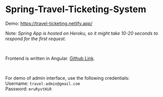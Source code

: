 <h1>Spring-Travel-Ticketing-System</h1>

Demo: https://travel-ticketing.netlify.app/

Note: _Spring App is hosted on Heroku, so it might take 10-20 seconds to respond for the first request._

<br>

Frontend is written in Angular. [Github Link](https://github.com/himanshudabas/Angular-Travel-Ticketing-System).

<br>

For demo of admin interface, use the following credentials:<br>
Username: `travel-admin@gmail.com`<br>
Password: `mruRyvtHiR`
